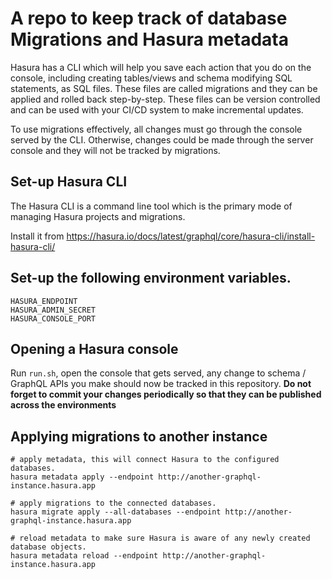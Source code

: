 # A repo to keep track of database Migrations and Hasura metadata

Hasura has a CLI which will help you save each action that you do on the console, including creating tables/views and schema modifying SQL statements, as SQL files. These files are called migrations and they can be applied and rolled back step-by-step. These files can be version controlled and can be used with your CI/CD system to make incremental updates.

To use migrations effectively, all changes must go through the console served by the CLI. Otherwise, changes could be made through the server console and they will not be tracked by migrations.

## Set-up Hasura CLI
The Hasura CLI is a command line tool which is the primary mode of managing Hasura projects and migrations.

Install it from https://hasura.io/docs/latest/graphql/core/hasura-cli/install-hasura-cli/

## Set-up the following environment variables.
```
HASURA_ENDPOINT
HASURA_ADMIN_SECRET
HASURA_CONSOLE_PORT
```
## Opening a Hasura console
Run `run.sh`, open the console that gets served, any change to schema / GraphQL APIs you make should now be tracked in this repository. <strong>Do not forget to commit your changes periodically so that they can be published across the environments</strong>

## Applying migrations to another instance
```
# apply metadata, this will connect Hasura to the configured databases.
hasura metadata apply --endpoint http://another-graphql-instance.hasura.app

# apply migrations to the connected databases.
hasura migrate apply --all-databases --endpoint http://another-graphql-instance.hasura.app

# reload metadata to make sure Hasura is aware of any newly created database objects.
hasura metadata reload --endpoint http://another-graphql-instance.hasura.app
```
